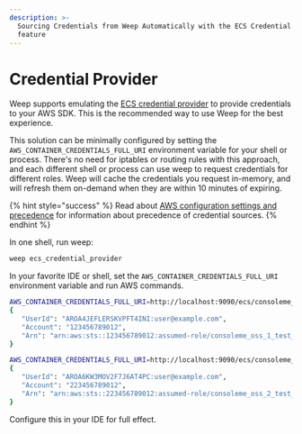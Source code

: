 ```yaml
---
description: >-
  Sourcing Credentials from Weep Automatically with the ECS Credential Provider
  feature
---
```


# Credential Provider

Weep supports emulating the [ECS credential provider](https://docs.aws.amazon.com/AWSJavaSDK/latest/javadoc/com/amazonaws/auth/EC2ContainerCredentialsProviderWrapper.html) to provide credentials to your AWS SDK. This is the recommended way to use Weep for the best experience.

This solution can be minimally configured by setting the `AWS_CONTAINER_CREDENTIALS_FULL_URI` environment variable for your shell or process. There's no need for iptables or routing rules with this approach, and each different shell or process can use weep to request credentials for different roles. Weep will cache the credentials you request in-memory, and will refresh them on-demand when they are within 10 minutes of expiring.

{% hint style="success" %}
Read about [AWS configuration settings and precedence](https://docs.aws.amazon.com/cli/latest/userguide/cli-configure-quickstart.html#cli-configure-quickstart-precedence) for information about precedence of credential sources.
{% endhint %}

In one shell, run weep:

```bash
weep ecs_credential_provider
```

In your favorite IDE or shell, set the `AWS_CONTAINER_CREDENTIALS_FULL_URI` environment variable and run AWS commands.

```bash
AWS_CONTAINER_CREDENTIALS_FULL_URI=http://localhost:9090/ecs/consoleme_oss_1 aws sts get-caller-identity
{
   "UserId": "AROA4JEFLERSKVPFT4INI:user@example.com",
   "Account": "123456789012",
   "Arn": "arn:aws:sts::123456789012:assumed-role/consoleme_oss_1_test_user/user@example.com"
}

AWS_CONTAINER_CREDENTIALS_FULL_URI=http://localhost:9090/ecs/consoleme_oss_2 aws sts get-caller-identity
{
   "UserId": "AROA6KW3MOV2F7J6AT4PC:user@example.com",
   "Account": "223456789012",
   "Arn": "arn:aws:sts::223456789012:assumed-role/consoleme_oss_2_test_user/user@example.com"
}
```

Configure this in your IDE for full effect.

### 

